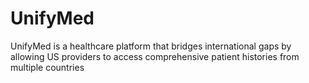 # UnifyMed
UnifyMed is a healthcare platform that bridges international gaps by allowing US providers to access comprehensive patient histories from multiple countries
